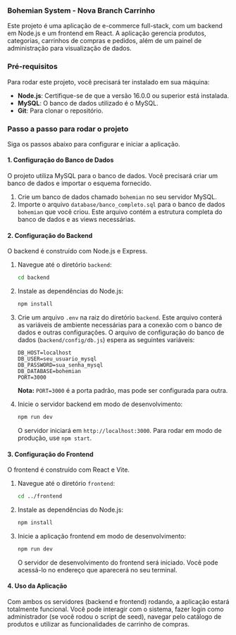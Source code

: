 ### Bohemian System - Nova Branch Carrinho

Este projeto é uma aplicação de e-commerce full-stack, com um backend em Node.js e um frontend em React. A aplicação gerencia produtos, categorias, carrinhos de compras e pedidos, além de um painel de administração para visualização de dados.

### Pré-requisitos

Para rodar este projeto, você precisará ter instalado em sua máquina:

  * **Node.js**: Certifique-se de que a versão 16.0.0 ou superior está instalada.
  * **MySQL**: O banco de dados utilizado é o MySQL.
  * **Git**: Para clonar o repositório.

### Passo a passo para rodar o projeto

Siga os passos abaixo para configurar e iniciar a aplicação.

#### 1\. Configuração do Banco de Dados

O projeto utiliza MySQL para o banco de dados. Você precisará criar um banco de dados e importar o esquema fornecido.

1.  Crie um banco de dados chamado `bohemian` no seu servidor MySQL.
2.  Importe o arquivo `database/banco_completo.sql` para o banco de dados `bohemian` que você criou. Este arquivo contém a estrutura completa do banco de dados e as views necessárias.

#### 2\. Configuração do Backend

O backend é construído com Node.js e Express.

1.  Navegue até o diretório `backend`:

    ```sh
    cd backend
    ```

2.  Instale as dependências do Node.js:

    ```sh
    npm install
    ```

3.  Crie um arquivo `.env` na raiz do diretório `backend`. Este arquivo conterá as variáveis de ambiente necessárias para a conexão com o banco de dados e outras configurações. O arquivo de configuração do banco de dados (`backend/config/db.js`) espera as seguintes variáveis:

    ```
    DB_HOST=localhost
    DB_USER=seu_usuario_mysql
    DB_PASSWORD=sua_senha_mysql
    DB_DATABASE=bohemian
    PORT=3000
    ```

    **Nota:** `PORT=3000` é a porta padrão, mas pode ser configurada para outra.

4.  Inicie o servidor backend em modo de desenvolvimento:

    ```sh
    npm run dev
    ```

    O servidor iniciará em `http://localhost:3000`. Para rodar em modo de produção, use `npm start`.

#### 3\. Configuração do Frontend

O frontend é construído com React e Vite.

1.  Navegue até o diretório `frontend`:
    ```sh
    cd ../frontend
    ```
2.  Instale as dependências do Node.js:
    ```sh
    npm install
    ```
3.  Inicie a aplicação frontend em modo de desenvolvimento:
    ```sh
    npm run dev
    ```
    O servidor de desenvolvimento do frontend será iniciado. Você pode acessá-lo no endereço que aparecerá no seu terminal.

#### 4\. Uso da Aplicação

Com ambos os servidores (backend e frontend) rodando, a aplicação estará totalmente funcional. Você pode interagir com o sistema, fazer login como administrador (se você rodou o script de seed), navegar pelo catálogo de produtos e utilizar as funcionalidades de carrinho de compras.
